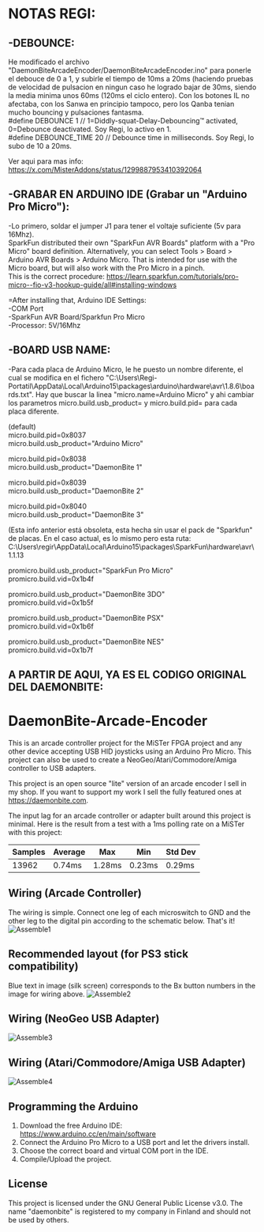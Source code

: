 # NOTAS REGI:

## -DEBOUNCE:
He modificado el archivo "DaemonBiteArcadeEncoder/DaemonBiteArcadeEncoder.ino" para ponerle el debouce de 0 a 1, y subirle el tiempo de 10ms a 20ms (haciendo pruebas de velocidad de pulsacion en ningun caso he logrado bajar de 30ms, siendo la media minima unos 60ms (120ms el ciclo entero). Con los botones IL no afectaba, con los Sanwa en principio tampoco, pero los Qanba tenian mucho bouncing y pulsaciones fantasma.  
#define DEBOUNCE 1          // 1=Diddly-squat-Delay-Debouncing™ activated, 0=Debounce deactivated. Soy Regi, lo activo en 1.  
#define DEBOUNCE_TIME 20    // Debounce time in milliseconds. Soy Regi, lo subo de 10 a 20ms.  

Ver aqui para mas info:  
https://x.com/MisterAddons/status/1299887953410392064  


## -GRABAR EN ARDUINO IDE (Grabar un "Arduino Pro Micro"):  
-Lo primero, soldar el jumper J1 para tener el voltaje suficiente (5v para 16Mhz).  
SparkFun distributed their own "SparkFun AVR Boards" platform with a "Pro Micro" board definition. Alternatively, you can select Tools > Board > Arduino AVR Boards > Arduino Micro. That is intended for use with the Micro board, but will also work with the Pro Micro in a pinch.  
This is the correct procedure: https://learn.sparkfun.com/tutorials/pro-micro--fio-v3-hookup-guide/all#installing-windows  

=After installing that, Arduino IDE Settings:  
-COM Port  
-SparkFun AVR Board/Sparkfun Pro Micro  
-Processor: 5V/16Mhz  



## -BOARD USB NAME: 
-Para cada placa de Arduino Micro, le he puesto un nombre diferente, el cual se modifica en el fichero "C:\Users\Regi-Portatil\AppData\Local\Arduino15\packages\arduino\hardware\avr\1.8.6\boards.txt". Hay que buscar la linea "micro.name=Arduino Micro" y ahi cambiar los parametros micro.build.usb_product= y micro.build.pid= para cada placa diferente.

(default)  
micro.build.pid=0x8037  
micro.build.usb_product="Arduino Micro"  

micro.build.pid=0x8038  
micro.build.usb_product="DaemonBite 1"  

micro.build.pid=0x8039  
micro.build.usb_product="DaemonBite 2"  

micro.build.pid=0x8040  
micro.build.usb_product="DaemonBite 3"  


(Esta info anterior está obsoleta, esta hecha sin usar el pack de "Sparkfun" de placas. En el caso actual, es lo mismo pero esta ruta: C:\Users\regir\AppData\Local\Arduino15\packages\SparkFun\hardware\avr\1.1.13  

promicro.build.usb_product="SparkFun Pro Micro"  
promicro.build.vid=0x1b4f  

promicro.build.usb_product="DaemonBite 3DO"  
promicro.build.vid=0x1b5f  

promicro.build.usb_product="DaemonBite PSX"  
promicro.build.vid=0x1b6f  

promicro.build.usb_product="DaemonBite NES"  
promicro.build.vid=0x1b7f  

## A PARTIR DE AQUI, YA ES EL CODIGO ORIGINAL DEL DAEMONBITE:
# DaemonBite-Arcade-Encoder
This is an arcade controller project for the MiSTer FPGA project and any other device accepting USB HID joysticks using an Arduino Pro Micro. This project can also be used to create a NeoGeo/Atari/Commodore/Amiga controller to USB adapters.

This project is an open source "lite" version of an arcade encoder I sell in my shop. If you want to support my work I sell the fully featured ones at https://daemonbite.com.

The input lag for an arcade controller or adapter built around this project is minimal. Here is the result from a test with a 1ms polling rate on a MiSTer with this project:

| Samples | Average | Max | Min | Std Dev |
| ------ | ------ | ------ | ------ | ------ | 
| 13962 | 0.74ms | 1.28ms | 0.23ms | 0.29ms |

## Wiring (Arcade Controller)
The wiring is simple. Connect one leg of each microswitch to GND and the other leg to the digital pin according to the schematic below. That's it!  
![Assemble1](images/daemonbite-arcade-encoder-wiring.png)

## Recommended layout (for PS3 stick compatibility)
Blue text in image (silk screen) corresponds to the Bx button numbers in the image for wiring above. 
![Assemble2](images/daemonbite-arcade-encoder-layout.png)

## Wiring (NeoGeo USB Adapter)
![Assemble3](images/daemonbite-arcade-encoder-wiring-neogeo.png)

## Wiring (Atari/Commodore/Amiga USB Adapter)
![Assemble4](images/daemonbite-arcade-encoder-wiring-atari.png)

## Programming the Arduino
1. Download the free Arduino IDE: https://www.arduino.cc/en/main/software
2. Connect the Arduino Pro Micro to a USB port and let the drivers install.
3. Choose the correct board and virtual COM port in the IDE.
3. Compile/Upload the project.

## License
This project is licensed under the GNU General Public License v3.0. The name "daemonbite" is registered to my company in Finland and should not be used by others.

